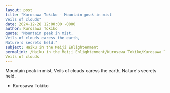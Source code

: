 ```yaml
---
layout: post
title: "Kurosawa Tokiko - Mountain peak in mist
Veils of clouds"
date: 2024-12-28 12:00:00 -0000
author: Kurosawa Tokiko
quote: "Mountain peak in mist,
Veils of clouds caress the earth,
Nature's secrets held."
subject: Haiku in the Meiji Enlightenment
permalink: /Haiku in the Meiji Enlightenment/Kurosawa Tokiko/Kurosawa Tokiko - Mountain peak in mist
Veils of clouds
---
```


Mountain peak in mist,
Veils of clouds caress the earth,
Nature's secrets held.

- Kurosawa Tokiko
